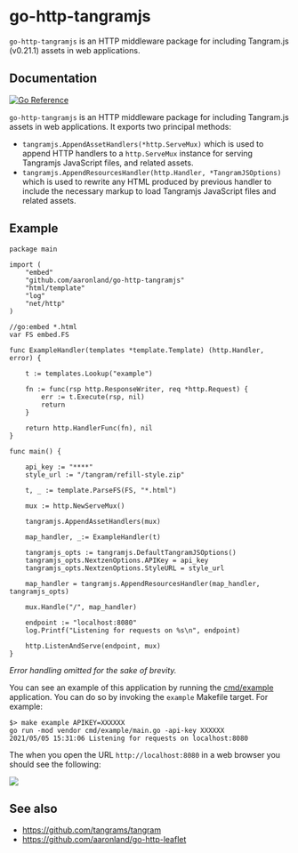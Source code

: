 # go-http-tangramjs

`go-http-tangramjs` is an HTTP middleware package for including Tangram.js (v0.21.1) assets in web applications.

## Documentation

[![Go Reference](https://pkg.go.dev/badge/github.com/sfomuseum/go-http-tangramjs.svg)](https://pkg.go.dev/github.com/sfomuseum/go-http-tangramjs)

`go-http-tangramjs` is an HTTP middleware package for including Tangram.js assets in web applications. It exports two principal methods: 

* `tangramjs.AppendAssetHandlers(*http.ServeMux)` which is used to append HTTP handlers to a `http.ServeMux` instance for serving Tangramjs JavaScript files, and related assets.
* `tangramjs.AppendResourcesHandler(http.Handler, *TangramJSOptions)` which is used to rewrite any HTML produced by previous handler to include the necessary markup to load Tangramjs JavaScript files and related assets.

## Example

```
package main

import (
	"embed"
	"github.com/aaronland/go-http-tangramjs"
	"html/template"
	"log"
	"net/http"
)

//go:embed *.html
var FS embed.FS

func ExampleHandler(templates *template.Template) (http.Handler, error) {

	t := templates.Lookup("example")

	fn := func(rsp http.ResponseWriter, req *http.Request) {
		err := t.Execute(rsp, nil)
		return
	}

	return http.HandlerFunc(fn), nil
}

func main() {

	api_key := "****"
	style_url := "/tangram/refill-style.zip"

	t, _ := template.ParseFS(FS, "*.html")

	mux := http.NewServeMux()

	tangramjs.AppendAssetHandlers(mux)
	
	map_handler, _:= ExampleHandler(t)

	tangramjs_opts := tangramjs.DefaultTangramJSOptions()
	tangramjs_opts.NextzenOptions.APIKey = api_key
	tangramjs_opts.NextzenOptions.StyleURL = style_url

	map_handler = tangramjs.AppendResourcesHandler(map_handler, tangramjs_opts)

	mux.Handle("/", map_handler)

	endpoint := "localhost:8080"
	log.Printf("Listening for requests on %s\n", endpoint)

	http.ListenAndServe(endpoint, mux)
}
```

_Error handling omitted for the sake of brevity._

You can see an example of this application by running the [cmd/example](cmd/example/main.go) application. You can do so by invoking the `example` Makefile target. For example:

```
$> make example APIKEY=XXXXXX
go run -mod vendor cmd/example/main.go -api-key XXXXXX
2021/05/05 15:31:06 Listening for requests on localhost:8080
```

The when you open the URL `http://localhost:8080` in a web browser you should see the following:

![](docs/images/go-http-tangramjs-example.png)

## See also

* https://github.com/tangrams/tangram
* https://github.com/aaronland/go-http-leaflet